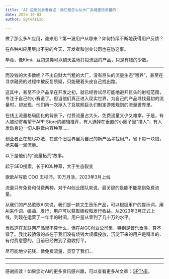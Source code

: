 ```yaml
---
title: 'AI 应用创业者自述：我们是怎么从大厂夹缝里抢流量的'
date: 2024-10-03
author: ByteAILab

---
```


做了那么多AI应用，谁来用？第一波用户从哪来？如何持续不断地获得用户反馈？

在各种AI应用层出不穷的今天，开发者和创业公司也在愁这事。

毕竟，像Kimi、豆包这类可以铺天盖地打投流战的产品，只是有钱的少数。

---
而没钱的大多数呢？不出自财大气粗的大厂，没有巨头的流量生态“喂养”，甚至在寻求融资的过程中被反复质疑，只能硬着头皮自己找出路。

这其中，甚至不少产品早在开发之初，就已经尝试尽可能地避开巨头的射程范围，专注于自己的小赛道了。但当他们真正进入现实世界，为自己的产品寻找最初的流量时，却发现，他们再一次掉入了互联网巨头们制定游戏规则的流量世界里。

在线上流量格局固化的背景下，付费流量占大头，免费流量又少又难拿。于是，有人被动寄希望于APP Store的编辑推荐，有人选择在垂直的小圈子里“捞人”，有人发动身边一切人脉做内容种草.....

创业者正在想尽办法，在这个旧世界里为自己的新产品寻找用户，省下每一块钱，抢来每一滴流量。

以下是他们的“流量拓荒”故事。

起于SEO搜索，长于KOL种草，大于生态裂变

歌歌AI写歌 COO 王枢沛，10万月活，2023年3月上线

流量只有免费和付费两种，对于AI创业团队来说，最关键的是能不能拿到免费流量。

从我们的产品歌歌AI来说，我们是一款文生音乐产品，可以根据用户的提示词，用AI来作词、编曲、发行，用户可以获取版权和发行收益。从2023年3月正式上线，到现在运营了一年半的时间，用户量从零到了几十万的水平。

当然这在互联网产品里不算什么，但在AIGC创业公司里，特别是音乐垂类，算不错了。我比较骄傲的点在于我们没有烧钱大规模投放，沉淀下来的用户是精准的、有付费意愿的，目前已经做到了盈收打平。

尽可能地少花钱、做免费流量，贯穿了我们...

---
---
感谢阅读！如果您对AI的更多资讯感兴趣，可以查看更多AI文章：[GPTNB](https://gptnb.com)。